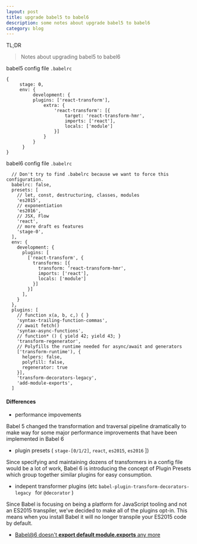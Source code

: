 ```yaml
---
layout: post
title: upgrade babel5 to babel6
description: some notes about upgrade babel5 to babel6
category: blog
---
```

TL;DR

> Notes about upgrading babel5 to babel6

babel5 config file `.babelrc`

```
{
     stage: 0,
     env: {
          development: {
          plugins: ['react-transform'],
              extra: {
                  'react-transform': [{
                      target: 'react-transform-hmr',
                      imports: ['react'],
                      locals: ['module']
                  }]
              }
          }
      }
}
```
babel6 config file `.babelrc`

```
  // Don't try to find .babelrc because we want to force this configuration.
  babelrc: false,
  presets: [
    // let, const, destructuring, classes, modules
    'es2015',
    // exponentiation
    'es2016',
    // JSX, Flow
    'react',
    // more draft es features
    'stage-0',
  ],
  env: {
    development: {
      plugins: [
        ['react-transform', {
          transforms: [{
            transform: ‘react-transform-hmr',
            imports: ['react'],
            locals: ['module']
          }]
        }]
      ],
    }
  },
  plugins: [
    // function x(a, b, c,) { }
    'syntax-trailing-function-commas',
    // await fetch()
    'syntax-async-functions',
    // function* () { yield 42; yield 43; }
    'transform-regenerator',
    // Polyfills the runtime needed for async/await and generators
    ['transform-runtime'), {
      helpers: false,
      polyfill: false,
      regenerator: true
    }],
    'transform-decorators-legacy',
    'add-module-exports',
  ]
```

#### Differences
* performance impovements 


 Babel 5 changed the transformation and traversal pipeline dramatically to make way for some major performance improvements that have been implemented in Babel 6    

* plugin presets ( `stage-[0/1/2]`, `react`, `es2015`, `es2016` ]) 


 Since specifying and maintaining dozens of transformers in a config file would be a lot of work, Babel 6 is introducing the concept of Plugin Presets which group together similar plugins for easy consumption.  


* indepent transformer plugins (etc `babel-plugin-transform-decorators-legacy `  for `@decorator` )


 Since Babel is focusing on being a platform for JavaScript tooling and not an ES2015 transpiler, we’ve decided to make all of the plugins opt-in. This means when you install Babel it will no longer transpile your ES2015 code by default.  


* [Babel@6 doesn't **export default module.exports** any more](https://github.com/59naga/babel-plugin-add-module-exports)

